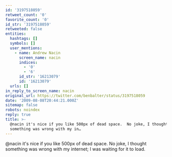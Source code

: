 ```yaml
---
id: '3197518059'
retweet_count: '0'
favorite_count: '0'
id_str: '3197518059'
retweeted: false
entities:
  hashtags: []
  symbols: []
  user_mentions:
    - name: Andrew Nacin
      screen_name: nacin
      indices:
        - '0'
        - '6'
      id_str: '16213079'
      id: '16213079'
  urls: []
in_reply_to_screen_name: nacin
original_url: https://twitter.com/benbalter/status/3197518059
date: '2009-08-08T20:44:21.000Z'
sitemap: false
robots: noindex
reply: true
title: >-
  @nacin it's nice if you like 500px of dead space.  No joke, I thought
  something was wrong with my in…
---
```


@nacin it's nice if you like 500px of dead space.  No joke, I thought something was wrong with my internet; I was waiting for it to load.